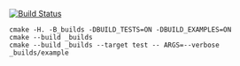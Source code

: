 [![Build Status](https://travis-ci.org/notorious01/stack-6.0.svg?branch=master)](https://travis-ci.org/notorious01/stack-6.0)

```
cmake -H. -B_builds -DBUILD_TESTS=ON -DBUILD_EXAMPLES=ON
cmake --build _builds
cmake --build _builds --target test -- ARGS=--verbose
_builds/example
```   
